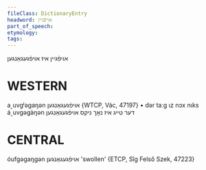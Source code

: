 ```yaml
---
fileClass: DictionaryEntry
headword: אויפֿגיין
part_of_speech: 
etymology: 
tags: 
---
```

אויפֿגיין
איז אויפֿגעגאַנגען

WESTERN
========

a˰uvgʲəgaŋən אויפֿגעגאַנגען {WTCP, Vác, 47197}
	•	dər taːg ɩz nɔx nɩks á˰uvgəgàŋən דער טייג איז נאָך ניקס אויפֿגעגאַנגען

CENTRAL
========

óufgəgaŋgən אויפֿגעגאַנגען 'swollen' {ETCP, Sîg Felső Szek, 47223}
